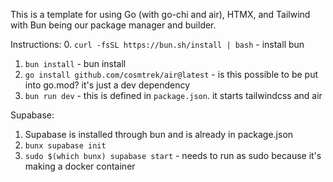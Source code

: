 This is a template for using Go (with go-chi and air), HTMX, and Tailwind with Bun being our package manager and builder.


Instructions:
0. `curl -fsSL https://bun.sh/install | bash` - install bun
1. `bun install` - bun install
2. `go install github.com/cosmtrek/air@latest` - is this possible to be put into go.mod? it's just a dev dependency
3. `bun run dev` - this is defined in `package.json`. it starts tailwindcss and air

Supabase: 
1. Supabase is installed through bun and is already in package.json
2. `bunx supabase init`
3. `sudo $(which bunx) supabase start` - needs to run as sudo because it's making a docker container
